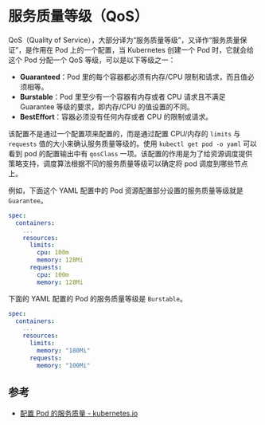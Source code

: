 # 服务质量等级（QoS）

QoS（Quality of Service），大部分译为“服务质量等级”，又译作“服务质量保证”，是作用在 Pod 上的一个配置，当 Kubernetes 创建一个 Pod 时，它就会给这个 Pod 分配一个 QoS 等级，可以是以下等级之一：

- **Guaranteed**：Pod 里的每个容器都必须有内存/CPU 限制和请求，而且值必须相等。
- **Burstable**：Pod 里至少有一个容器有内存或者 CPU 请求且不满足 Guarantee 等级的要求，即内存/CPU 的值设置的不同。
- **BestEffort**：容器必须没有任何内存或者 CPU 的限制或请求。

该配置不是通过一个配置项来配置的，而是通过配置 CPU/内存的 `limits` 与 `requests` 值的大小来确认服务质量等级的。使用 `kubectl get pod -o yaml` 可以看到 pod 的配置输出中有 `qosClass` 一项。该配置的作用是为了给资源调度提供策略支持，调度算法根据不同的服务质量等级可以确定将 pod 调度到哪些节点上。

例如，下面这个 YAML 配置中的 Pod 资源配置部分设置的服务质量等级就是 `Guarantee`。

```yaml
spec:
  containers:
    ...
    resources:
      limits:
        cpu: 100m
        memory: 128Mi
      requests:
        cpu: 100m
        memory: 128Mi
```

下面的 YAML 配置的 Pod 的服务质量等级是 `Burstable`。

```yaml
spec:
  containers:
    ...
    resources:
      limits:
        memory: "180Mi"
      requests:
        memory: "100Mi"
```

## 参考

- [配置 Pod 的服务质量 - kubernetes.io](https://kubernetes.io/zh/docs/tasks/configure-pod-container/quality-service-pod/)
